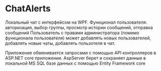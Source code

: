 # ChatAlerts

Локальный чат с интерфейсом на WPF. 
Функционал пользователя: авторизация, выбор группы, просмотр истории сообщений, отправка сообщений
Пользователь с правами администратора (помимо функционала пользователя) может добавлять новых пользователей, добавлять новые чаты, добавлять пользотеля в чат.

Приложение обменивается запросами с помощью API контроллеров в ASP.NET core приложении.
AspServer берет и сохраняет данные в локальной MS SQL базе данных с помощью Entity Framework core
